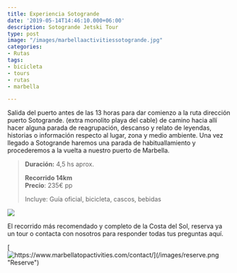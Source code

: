 ```yaml
---
title: Experiencia Sotogrande
date: '2019-05-14T14:46:10.000+06:00'
description: Sotogrande Jetski Tour
type: post
image: "/images/marbellaactivitiessotogrande.jpg"
categories:
- Rutas
tags:
- bicicleta
- tours
- rutas
- marbella

---
```

Salida del puerto antes de las 13 horas para dar comienzo a la ruta dirección puerto Sotogrande. (extra monolito playa del cable) de camino hacia allí hacer alguna parada de reagrupación, descanso y relato de leyendas, historias o información respecto al lugar, zona y medio ambiente. Una vez llegado a Sotogrande haremos una parada de habituallamiento y procederemos a la vuelta a nuestro puerto de Marbella.

> **Duración:** 4,5 hs aprox.
>
> **Recorrido 14km**  
> **Precio**: 235€ pp
>
> Incluye: Guía oficial, bicicleta, cascos, bebidas

![](/images/actividades-tour-bici.jpg)

El recorrido más recomendado y completo de la Costa del Sol, reserva ya un tour o contacta con nosotros para responder todas tus preguntas aquí.

[![https://www.marbellatopactivities.com/contact/](/images/reserve.png "Reserve")](https://www.marbellatopactivities.com/contact/ "Reserve")